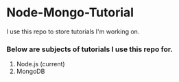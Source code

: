 # Node-Mongo-Tutorial
I use this repo to store tutorials I'm working on.
### Below are subjects of tutorials I use this repo for.
1. Node.js (current)
2. MongoDB